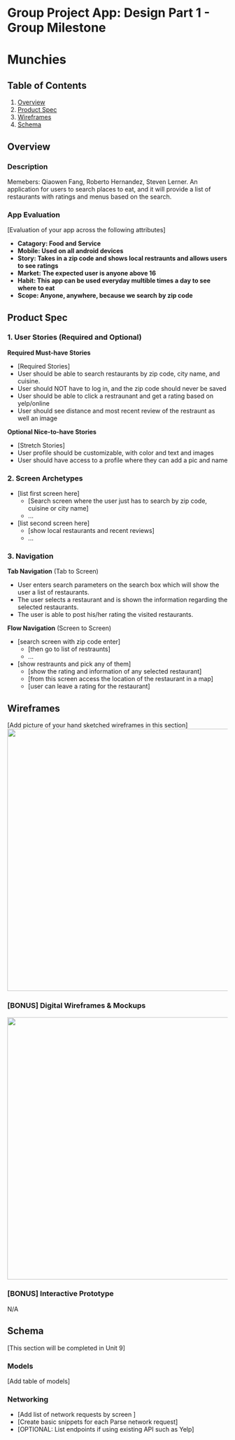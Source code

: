 Group Project App: Design Part 1 - Group Milestone
===

# Munchies

## Table of Contents
1. [Overview](#Overview)
1. [Product Spec](#Product-Spec)
1. [Wireframes](#Wireframes)
2. [Schema](#Schema)

## Overview

### Description
Memebers: Qiaowen Fang, Roberto Hernandez, Steven Lerner.
An application for users to search places to eat, and it will provide a list of restaurants with ratings and menus based on the search.

### App Evaluation
[Evaluation of your app across the following attributes]
- **Catagory: Food and Service**
- **Mobile: Used on all android devices**
- **Story: Takes in a zip code and shows local restraunts and allows users to see ratings**
- **Market: The expected user is anyone above 16**
- **Habit: This app can be used everyday multible times a day to see where to eat**
- **Scope: Anyone, anywhere, because we search by zip code**



## Product Spec

### 1. User Stories (Required and Optional)

**Required Must-have Stories**

* [Required Stories]
* User should be able to search restaurants by zip code, city name, and cuisine.
* User should NOT have to log in, and the zip code should never be saved
* User should be able to click a restraunant and get a rating based on yelp/online
* User should see distance and most recent review of the restraunt as well an image

**Optional Nice-to-have Stories**

* [Stretch Stories]
* User profile should be customizable, with color and text and images
* User should have access to a profile where they can add a pic and name

### 2. Screen Archetypes

* [list first screen here]
   * [Search screen where the user just has to search by zip code, cuisine or city name]
   * ...
* [list second screen here]
   * [show local restaurants and recent reviews]
   * ...

### 3. Navigation

**Tab Navigation** (Tab to Screen)

* User enters search parameters on the search box which will show the user a list of restaurants.
* The user selects a restaurant and is shown the information regarding the selected restaurants.
* The user is able to post his/her rating the visited restaurants.

**Flow Navigation** (Screen to Screen)

* [search screen with zip code enter]
   * [then go to list of restraunts]
   * ...
* [show restraunts and pick any of them]
   * [show the rating and information of any selected restaurant]
   * [from this screen access the location of the restaurant in a map]
   * [user can leave a rating for the restaurant]

## Wireframes
[Add picture of your hand sketched wireframes in this section]
<img src="https://i.imgur.com/WudCliN.jpg" width=600>

### [BONUS] Digital Wireframes & Mockups
<img src="https://i.imgur.com/Aca4pJl.gif" width=600>

### [BONUS] Interactive Prototype
N/A

## Schema 
[This section will be completed in Unit 9]
### Models
[Add table of models]
### Networking
- [Add list of network requests by screen ]
- [Create basic snippets for each Parse network request]
- [OPTIONAL: List endpoints if using existing API such as Yelp]